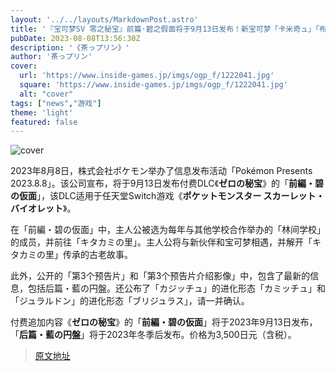 ```yaml
---
layout: '../../layouts/MarkdownPost.astro'
title: '『宝可梦SV 零之秘宝』前篇·碧之假面将于9月13日发布！新宝可梦「卡米奇ュ」「布里珠拉斯」也公开'
pubDate: 2023-08-08T13:56:30Z
description: '《茶っプリン》'
author: '茶っプリン'
cover:
  url: 'https://www.inside-games.jp/imgs/ogp_f/1222041.jpg'
  square: 'https://www.inside-games.jp/imgs/ogp_f/1222041.jpg'
  alt: "cover"
tags: ["news","游戏"]
theme: 'light'
featured: false
---
```


![cover](https://www.inside-games.jp/imgs/ogp_f/1222041.jpg)

2023年8月8日，株式会社ポケモン举办了信息发布活动「Pokémon Presents 2023.8.8」。该公司宣布，将于9月13日发布付费DLC《<b>ゼロの秘宝</b>》的「<b>前編・碧の仮面</b>」，该DLC适用于任天堂Switch游戏《<b>ポケットモンスター スカーレット・バイオレット</b>》。

在「前編・碧の仮面」中，主人公被选为每年与其他学校合作举办的「林间学校」的成员，并前往「キタカミの里」。主人公将与新伙伴和宝可梦相遇，并解开「キタカミの里」传承的古老故事。

此外，公开的「第3个预告片」和「第3个预告片介绍影像」中，包含了最新的信息，包括后篇・藍の円盤。还公布了「カジッチュ」的进化形态「カミッチュ」和「ジュラルドン」的进化形态「ブリジュラス」，请一并确认。

付费追加内容《<b>ゼロの秘宝</b>》的「<b>前編・碧の仮面</b>」将于2023年9月13日发布，「<b>后篇・藍の円盤</b>」将于2023年冬季后发布。价格为3,500日元（含税）。

>[原文地址](https://www.inside-games.jp/article/2023/08/08/147722.html)  